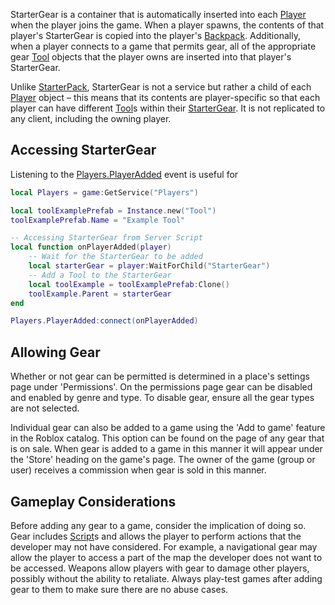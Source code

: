 StarterGear is a container that is automatically inserted into each [Player](https://developer.roblox.com/en-us/api-reference/class/Player) when the player joins the game. When a player spawns, the contents of that player's StarterGear is copied into the player's [Backpack](https://developer.roblox.com/en-us/api-reference/class/Backpack). Additionally, when a player connects to a game that permits gear, all of the appropriate gear [Tool](https://developer.roblox.com/en-us/api-reference/class/Tool) objects that the player owns are inserted into that player's StarterGear.

Unlike [StarterPack](https://developer.roblox.com/en-us/api-reference/class/StarterPack), StarterGear is not a service but rather a child of each [Player](https://developer.roblox.com/en-us/api-reference/class/Player) object – this means that its contents are player-specific so that each player can have different [Tool](https://developer.roblox.com/en-us/api-reference/class/Tool)s within their [StarterGear](https://developer.roblox.com/en-us/api-reference/class/StarterGear). It is not replicated to any client, including the owning player.

Accessing StarterGear
---------------------

Listening to the [Players.PlayerAdded](https://developer.roblox.com/en-us/api-reference/event/Players/PlayerAdded) event is useful for

```lua
local Players = game:GetService("Players")

local toolExamplePrefab = Instance.new("Tool")
toolExamplePrefab.Name = "Example Tool"

-- Accessing StarterGear from Server Script
local function onPlayerAdded(player)
    -- Wait for the StarterGear to be added
    local starterGear = player:WaitForChild("StarterGear")
    -- Add a Tool to the StarterGear
    local toolExample = toolExamplePrefab:Clone()
    toolExample.Parent = starterGear
end

Players.PlayerAdded:connect(onPlayerAdded)
```

Allowing Gear
-------------

Whether or not gear can be permitted is determined in a place's settings page under 'Permissions'. On the permissions page gear can be disabled and enabled by genre and type. To disable gear, ensure all the gear types are not selected.

Individual gear can also be added to a game using the 'Add to game' feature in the Roblox catalog. This option can be found on the page of any gear that is on sale. When gear is added to a game in this manner it will appear under the 'Store' heading on the game's page. The owner of the game (group or user) receives a commission when gear is sold in this manner.

Gameplay Considerations
-----------------------

Before adding any gear to a game, consider the implication of doing so. Gear includes [Script](https://developer.roblox.com/en-us/api-reference/class/Script)s and allows the player to perform actions that the developer may not have considered. For example, a navigational gear may allow the player to access a part of the map the developer does not want to be accessed. Weapons allow players with gear to damage other players, possibly without the ability to retaliate. Always play-test games after adding gear to them to make sure there are no abuse cases.